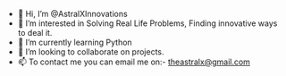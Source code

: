 - 👋 Hi, I’m @AstralXInnovations
- 👀 I’m interested in Solving Real Life Problems, Finding innovative ways to deal it.
- 🌱 I’m currently learning Python
- 💞️ I’m looking to collaborate on projects.
- 📫 To contact me you can email me on:- theastralx@gmail.com

<!---
AstralXInnovations/AstralXInnovations is a ✨ special ✨ repository because its `README.md` (this file) appears on your GitHub profile.
You can click the Preview link to take a look at your changes.
--->
